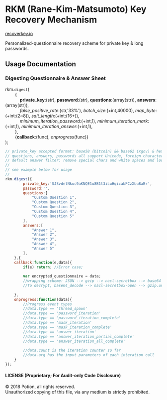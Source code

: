# RKM (Rane-Kim-Matsumoto) Key Recovery Mechanism

[recoverkey.io](https://recoverkey.io "Potion: Recover Key")

Personalized-questionnaire recovery scheme for private key & long passwords.
  
## Usage Documentation

### Digesting Questionnaire & Answer Sheet

rkm.`digest`(  
&nbsp; &nbsp; &nbsp; &nbsp; {  
&nbsp; &nbsp; &nbsp; &nbsp; &nbsp; &nbsp; __private_key__:(str), __password__:(str), __questions__:(array(str)), __answers__:(array(str)),  
&nbsp; &nbsp; &nbsp; &nbsp; &nbsp; &nbsp; *false_positive_rate*:(str,'33%'), *batch_size*:(+int,40000), *map_byte*:(+int:(2~8)), *salt_length*:(+int:(16+)),  
&nbsp; &nbsp; &nbsp; &nbsp; &nbsp; &nbsp; *minimum_iteration_password*:(+int,1), *minimum_iteration_mark*:(+int,1),  *minimum_iteration_answer*:(+int,1),  
&nbsp; &nbsp; &nbsp; &nbsp; },  
&nbsp; &nbsp; &nbsp; &nbsp; {__callback__:(func), *onprogress*(func)}  
);
  
```javascript
// private_key accepted format: base58 (bitcoin) && base62 (xgov) & hex (ethereum)
// questions, answers, passwords all support Unicode, foreign characters
// default answer filter: remove special chars and white spaces and lower case
// 
// see example below for usage
//
rkm.digest({
		private_key:'SJSvdelNkuc9aKNQE1u8B1t3iLwHqicabPCzXbu8aBr',
		password:'',
		questions:[
			"Custom Question 1",
			"Custom Question 2",
			"Custom Question 3",
			"Custom Question 4",
			"Custom Question 5"
		],
		answers:[
			"Answer 1",
			"Answer 2",
			"Answer 3",
			"Answer 4",
			"Answer 5"
		],
	},{
	callback:function(e,data){
		if(e) return; //Error case;
		
		var encrypted_questionnaire = data;
		//wrapping scheme: JSON --> gzip --> nacl-secretbox --> base64
		//To decrypt, base64_decode --> nacl-secretbox-open --> gzip.undo --> JSON.parse
		
	},
	onprogress:function(data){
		//Progress event types
		//data.type == 'thread_spawn'
		//data.type == 'password_iteration'
		//data.type == 'password_iteration_complete'
		//data.type == 'mask_iteration'
		//data.type == 'mask_iteration_complete'
		//data.type == 'answer_iteration'
		//data.type == 'answer_iteration_partial_complete'
		//data.type == 'answer_iteration_all_complete'
		
		//data.count is the iteration counter so far
		//data.arg has the input parameters of each interation call
	}
});

```  
    
#### LICENSE (Proprietary; For Audit-only Code Disclosure)
© 2018 Potion, all rights reserved.  
Unauthorized copying of this file, via any medium is strictly prohibited.  